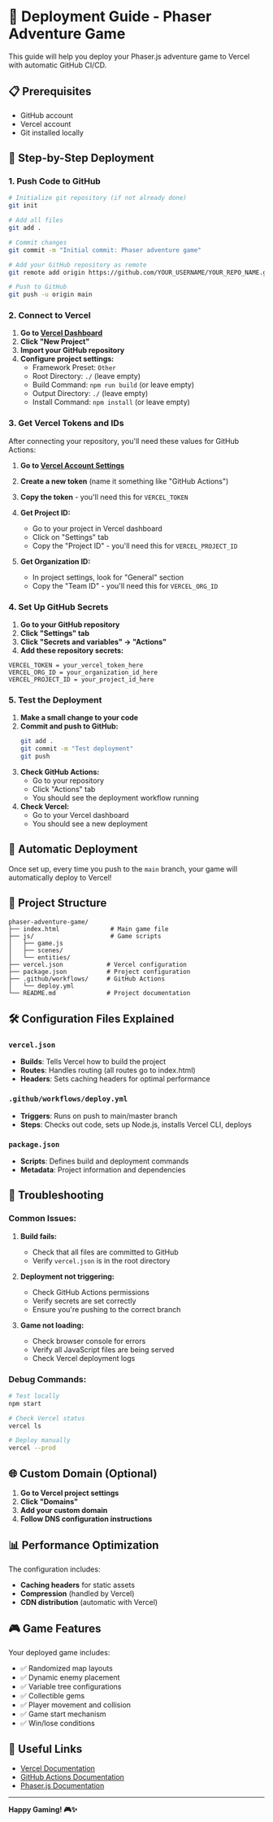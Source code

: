 # 🚀 Deployment Guide - Phaser Adventure Game

This guide will help you deploy your Phaser.js adventure game to Vercel with automatic GitHub CI/CD.

## 📋 Prerequisites

- GitHub account
- Vercel account
- Git installed locally

## 🔧 Step-by-Step Deployment

### 1. Push Code to GitHub

```bash
# Initialize git repository (if not already done)
git init

# Add all files
git add .

# Commit changes
git commit -m "Initial commit: Phaser adventure game"

# Add your GitHub repository as remote
git remote add origin https://github.com/YOUR_USERNAME/YOUR_REPO_NAME.git

# Push to GitHub
git push -u origin main
```

### 2. Connect to Vercel

1. **Go to [Vercel Dashboard](https://vercel.com/dashboard)**
2. **Click "New Project"**
3. **Import your GitHub repository**
4. **Configure project settings:**
   - Framework Preset: `Other`
   - Root Directory: `./` (leave empty)
   - Build Command: `npm run build` (or leave empty)
   - Output Directory: `./` (leave empty)
   - Install Command: `npm install` (or leave empty)

### 3. Get Vercel Tokens and IDs

After connecting your repository, you'll need these values for GitHub Actions:

1. **Go to [Vercel Account Settings](https://vercel.com/account/tokens)**
2. **Create a new token** (name it something like "GitHub Actions")
3. **Copy the token** - you'll need this for `VERCEL_TOKEN`

4. **Get Project ID:**
   - Go to your project in Vercel dashboard
   - Click on "Settings" tab
   - Copy the "Project ID" - you'll need this for `VERCEL_PROJECT_ID`

5. **Get Organization ID:**
   - In project settings, look for "General" section
   - Copy the "Team ID" - you'll need this for `VERCEL_ORG_ID`

### 4. Set Up GitHub Secrets

1. **Go to your GitHub repository**
2. **Click "Settings" tab**
3. **Click "Secrets and variables" → "Actions"**
4. **Add these repository secrets:**

```
VERCEL_TOKEN = your_vercel_token_here
VERCEL_ORG_ID = your_organization_id_here
VERCEL_PROJECT_ID = your_project_id_here
```

### 5. Test the Deployment

1. **Make a small change to your code**
2. **Commit and push to GitHub:**
   ```bash
   git add .
   git commit -m "Test deployment"
   git push
   ```
3. **Check GitHub Actions:**
   - Go to your repository
   - Click "Actions" tab
   - You should see the deployment workflow running
4. **Check Vercel:**
   - Go to your Vercel dashboard
   - You should see a new deployment

## 🔄 Automatic Deployment

Once set up, every time you push to the `main` branch, your game will automatically deploy to Vercel!

## 📁 Project Structure

```
phaser-adventure-game/
├── index.html              # Main game file
├── js/                     # Game scripts
│   ├── game.js
│   ├── scenes/
│   └── entities/
├── vercel.json            # Vercel configuration
├── package.json           # Project configuration
├── .github/workflows/     # GitHub Actions
│   └── deploy.yml
└── README.md              # Project documentation
```

## 🛠️ Configuration Files Explained

### `vercel.json`
- **Builds**: Tells Vercel how to build the project
- **Routes**: Handles routing (all routes go to index.html)
- **Headers**: Sets caching headers for optimal performance

### `.github/workflows/deploy.yml`
- **Triggers**: Runs on push to main/master branch
- **Steps**: Checks out code, sets up Node.js, installs Vercel CLI, deploys

### `package.json`
- **Scripts**: Defines build and deployment commands
- **Metadata**: Project information and dependencies

## 🚨 Troubleshooting

### Common Issues:

1. **Build fails:**
   - Check that all files are committed to GitHub
   - Verify `vercel.json` is in the root directory

2. **Deployment not triggering:**
   - Check GitHub Actions permissions
   - Verify secrets are set correctly
   - Ensure you're pushing to the correct branch

3. **Game not loading:**
   - Check browser console for errors
   - Verify all JavaScript files are being served
   - Check Vercel deployment logs

### Debug Commands:

```bash
# Test locally
npm start

# Check Vercel status
vercel ls

# Deploy manually
vercel --prod
```

## 🌐 Custom Domain (Optional)

1. **Go to Vercel project settings**
2. **Click "Domains"**
3. **Add your custom domain**
4. **Follow DNS configuration instructions**

## 📊 Performance Optimization

The configuration includes:
- **Caching headers** for static assets
- **Compression** (handled by Vercel)
- **CDN distribution** (automatic with Vercel)

## 🎮 Game Features

Your deployed game includes:
- ✅ Randomized map layouts
- ✅ Dynamic enemy placement
- ✅ Variable tree configurations
- ✅ Collectible gems
- ✅ Player movement and collision
- ✅ Game start mechanism
- ✅ Win/lose conditions

## 🔗 Useful Links

- [Vercel Documentation](https://vercel.com/docs)
- [GitHub Actions Documentation](https://docs.github.com/en/actions)
- [Phaser.js Documentation](https://phaser.io/docs)

---

**Happy Gaming! 🎮✨**
